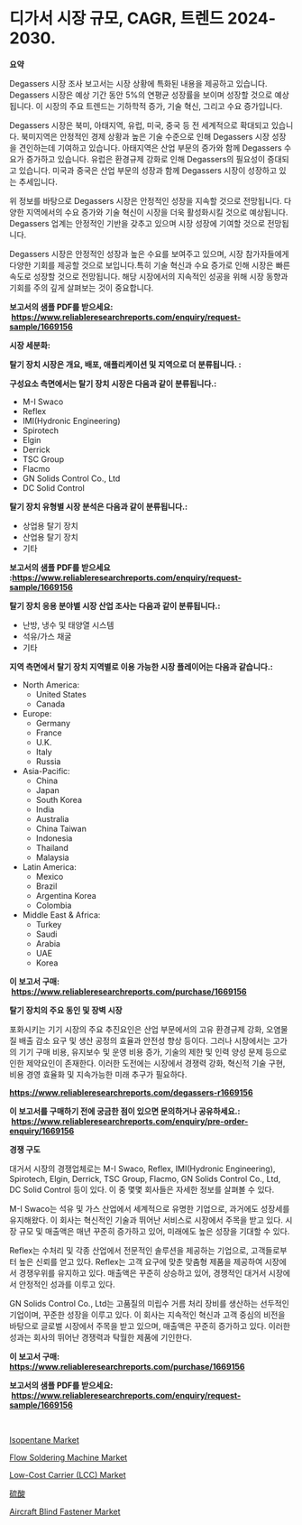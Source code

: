 <p><h1>디가서 시장 규모, CAGR, 트렌드 2024-2030.</h1></p><p><strong>요약</strong></p>
<p><p>Degassers 시장 조사 보고서는 시장 상황에 특화된 내용을 제공하고 있습니다. Degassers 시장은 예상 기간 동안 5%의 연평균 성장률을 보이며 성장할 것으로 예상됩니다. 이 시장의 주요 트렌드는 기하학적 증가, 기술 혁신, 그리고 수요 증가입니다.</p><p>Degassers 시장은 북미, 아태지역, 유럽, 미국, 중국 등 전 세계적으로 확대되고 있습니다. 북미지역은 안정적인 경제 상황과 높은 기술 수준으로 인해 Degassers 시장 성장을 견인하는데 기여하고 있습니다. 아태지역은 산업 부문의 증가와 함께 Degassers 수요가 증가하고 있습니다. 유럽은 환경규제 강화로 인해 Degassers의 필요성이 증대되고 있습니다. 미국과 중국은 산업 부문의 성장과 함께 Degassers 시장이 성장하고 있는 추세입니다.</p><p>위 정보를 바탕으로 Degassers 시장은 안정적인 성장을 지속할 것으로 전망됩니다. 다양한 지역에서의 수요 증가와 기술 혁신이 시장을 더욱 활성화시킬 것으로 예상됩니다. Degassers 업계는 안정적인 기반을 갖추고 있으며 시장 성장에 기여할 것으로 전망됩니다.</p><p>Degassers 시장은 안정적인 성장과 높은 수요를 보여주고 있으며, 시장 참가자들에게 다양한 기회를 제공할 것으로 보입니다.특히 기술 혁신과 수요 증가로 인해 시장은 빠른 속도로 성장할 것으로 전망됩니다. 해당 시장에서의 지속적인 성공을 위해 시장 동향과 기회를 주의 깊게 살펴보는 것이 중요합니다.</p></p>
<p><strong>보고서의 샘플 PDF를 받으세요: &nbsp;<a href="https://www.reliableresearchreports.com/enquiry/request-sample/1669156">https://www.reliableresearchreports.com/enquiry/request-sample/1669156</a></strong></p>
<p><strong>시장 세분화:</strong></p>
<p><strong> 탈기 장치 시장은 개요, 배포, 애플리케이션 및 지역으로 더 분류됩니다. :</strong></p>
<p><strong>구성요소 측면에서는 탈기 장치 시장은 다음과 같이 분류됩니다.:</strong></p>
<p><ul><li>M-I Swaco</li><li>Reflex</li><li>IMI(Hydronic Engineering)</li><li>Spirotech</li><li>Elgin</li><li>Derrick</li><li>TSC Group</li><li>Flacmo</li><li>GN Solids Control Co., Ltd</li><li>DC Solid Control</li></ul></p>
<p><strong> 탈기 장치 유형별 시장 분석은 다음과 같이 분류됩니다.:</strong></p>
<p><ul><li>상업용 탈기 장치</li><li>산업용 탈기 장치</li><li>기타</li></ul></p>
<p><strong>보고서의 샘플 PDF를 받으세요 :<a href="https://www.reliableresearchreports.com/enquiry/request-sample/1669156">https://www.reliableresearchreports.com/enquiry/request-sample/1669156</a></strong></p>
<p><strong> 탈기 장치 응용 분야별 시장 산업 조사는 다음과 같이 분류됩니다.:</strong></p>
<p><ul><li>난방, 냉수 및 태양열 시스템</li><li>석유/가스 채굴</li><li>기타</li></ul></p>
<p><strong>지역 측면에서 탈기 장치 지역별로 이용 가능한 시장 플레이어는 다음과 같습니다.:</strong></p>
<p><ul>
    <li>
        North America:
        <ul>
            <li>United States</li>
            <li>Canada</li>
        </ul>
    </li>
    <li>
        Europe:
        <ul>
            <li>Germany</li>
            <li>France</li>
            <li>U.K.</li>
            <li>Italy</li>
            <li>Russia</li>
        </ul>
    </li>
    <li>
        Asia-Pacific:
        <ul>
            <li>China</li>
            <li>Japan</li>
            <li>South Korea</li>
            <li>India</li>
            <li>Australia</li>
            <li>China Taiwan</li>
            <li>Indonesia</li>
            <li>Thailand</li>
            <li>Malaysia</li>
        </ul>
    </li>
    <li>
        Latin America:
        <ul>
            <li>Mexico</li>
            <li>Brazil</li>
            <li>Argentina Korea</li>
            <li>Colombia</li>
        </ul>
    </li>
    <li>
        Middle East & Africa:
        <ul>
            <li>Turkey</li>
            <li>Saudi</li>
            <li>Arabia</li>
            <li>UAE</li>
            <li>Korea</li>
        </ul>
    </li>
    </ul></p>
<p><strong>이 보고서 구매: &nbsp;<a href="https://www.reliableresearchreports.com/purchase/1669156">https://www.reliableresearchreports.com/purchase/1669156</a></strong></p>
<p><strong>탈기 장치의 주요 동인 및 장벽 시장</strong></p>
<p><p>포화시키는 기기 시장의 주요 추진요인은 산업 부문에서의 고유 환경규제 강화, 오염물질 배출 감소 요구 및 생산 공정의 효율과 안전성 향상 등이다. 그러나 시장에서는 고가의 기기 구매 비용, 유지보수 및 운영 비용 증가, 기술의 제한 및 인력 양성 문제 등으로 인한 제약요인이 존재한다. 이러한 도전에는 시장에서 경쟁력 강화, 혁신적 기술 구현, 비용 경영 효율화 및 지속가능한 미래 추구가 필요하다.</p></p>
<p><strong><a href="https://www.reliableresearchreports.com/degassers-r1669156">https://www.reliableresearchreports.com/degassers-r1669156</a></strong></p>
<p><strong>이 보고서를 구매하기 전에 궁금한 점이 있으면 문의하거나 공유하세요.: &nbsp;<a href="https://www.reliableresearchreports.com/enquiry/pre-order-enquiry/1669156">https://www.reliableresearchreports.com/enquiry/pre-order-enquiry/1669156</a></strong></p>
<p><strong>경쟁 구도</strong></p>
<p><p>대거서 시장의 경쟁업체로는 M-I Swaco, Reflex, IMI(Hydronic Engineering), Spirotech, Elgin, Derrick, TSC Group, Flacmo, GN Solids Control Co., Ltd, DC Solid Control 등이 있다. 이 중 몇몇 회사들은 자세한 정보를 살펴볼 수 있다.</p><p>M-I Swaco는 석유 및 가스 산업에서 세계적으로 유명한 기업으로, 과거에도 성장세를 유지해왔다. 이 회사는 혁신적인 기술과 뛰어난 서비스로 시장에서 주목을 받고 있다. 시장 규모 및 매출액은 매년 꾸준히 증가하고 있어, 미래에도 높은 성장을 기대할 수 있다.</p><p>Reflex는 수처리 및 각종 산업에서 전문적인 솔루션을 제공하는 기업으로, 고객들로부터 높은 신뢰를 얻고 있다. Reflex는 고객 요구에 맞춘 맞춤형 제품을 제공하여 시장에서 경쟁우위를 유지하고 있다. 매출액은 꾸준히 상승하고 있어, 경쟁적인 대거서 시장에서 안정적인 성과를 이루고 있다.</p><p>GN Solids Control Co., Ltd는 고품질의 미립수 거름 처리 장비를 생산하는 선두적인 기업이며, 꾸준한 성장을 이루고 있다. 이 회사는 지속적인 혁신과 고객 중심의 비전을 바탕으로 글로벌 시장에서 주목을 받고 있으며, 매출액은 꾸준히 증가하고 있다. 이러한 성과는 회사의 뛰어난 경쟁력과 탁월한 제품에 기인한다.</p></p>
<p><strong>이 보고서 구매: &nbsp; <a href="https://www.reliableresearchreports.com/purchase/1669156">https://www.reliableresearchreports.com/purchase/1669156</a></strong></p>
<p><strong>보고서의 샘플 PDF를 받으세요: &nbsp;<a href="https://www.reliableresearchreports.com/enquiry/request-sample/1669156">https://www.reliableresearchreports.com/enquiry/request-sample/1669156</a></strong><strong></strong></p>
<p>&nbsp;</p>
<p><p><a href="https://shimmer-gardenia-37a.notion.site/Isopentane-Market-Size-Furnishes-Valuable-Information-Encompassing-Market-Share-Market-Trends-and--d03ccec2e63942f29b37e88c24a05ea6">Isopentane Market</a></p><p><a href="https://view.publitas.com/reportprime-1/flow-soldering-machine-market-provides-detailed-segmentation-of-this-market-based-on-type-application-and-region-and-forecast-for-the-period-from-2024-2031/">Flow Soldering Machine Market</a></p><p><a href="https://issuu.com/reportprime-2/docs/low-cost-carrier-lcc-market-size-2030.pptx">Low-Cost Carrier (LCC) Market</a></p><p><a href="https://medium.com/@reyeshowell655/%E7%A1%AB%E9%85%B8%E5%B8%82%E5%A0%B4-%E7%A8%AE%E9%A1%9E-%E7%94%A8%E9%80%94-%E5%9C%B0%E7%90%86%E3%81%AB%E3%82%88%E3%82%8B%E5%8C%85%E6%8B%AC%E7%9A%84%E3%81%AA%E8%A9%95%E4%BE%A1-e2816e04d095">硫酸</a></p><p><a href="https://issuu.com/reportprime-2/docs/aircraft-blind-fastener-market-size-2030.pptx">Aircraft Blind Fastener Market</a></p></p>